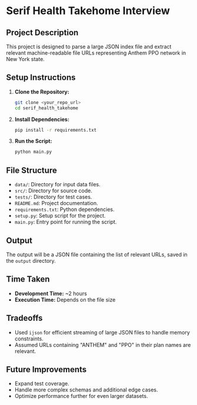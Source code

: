 # Serif Health Takehome Interview

## Project Description

This project is designed to parse a large JSON index file and extract relevant machine-readable file URLs representing Anthem PPO network in New York state.

## Setup Instructions

1. **Clone the Repository:**
    ```sh
    git clone <your_repo_url>
    cd serif_health_takehome
    ```

2. **Install Dependencies:**
    ```sh
    pip install -r requirements.txt
    ```

3. **Run the Script:**
    ```sh
    python main.py
    ```

## File Structure

- `data/`: Directory for input data files.
- `src/`: Directory for source code.
- `tests/`: Directory for test cases.
- `README.md`: Project documentation.
- `requirements.txt`: Python dependencies.
- `setup.py`: Setup script for the project.
- `main.py`: Entry point for running the script.

## Output

The output will be a JSON file containing the list of relevant URLs, saved in the `output` directory.

## Time Taken

- **Development Time:** ~2 hours
- **Execution Time:** Depends on the file size

## Tradeoffs

- Used `ijson` for efficient streaming of large JSON files to handle memory constraints.
- Assumed URLs containing "ANTHEM" and "PPO" in their plan names are relevant.

## Future Improvements

- Expand test coverage.
- Handle more complex schemas and additional edge cases.
- Optimize performance further for even larger datasets.
